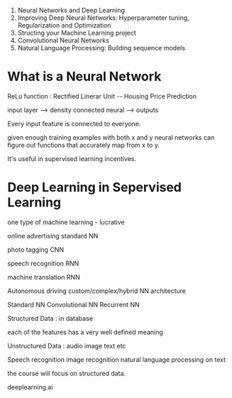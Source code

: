 1. Neural Networks and Deep Learning 
2. Improving Deep Neural Networks: Hyperparameter tuning, Regularization and Optimization
3. Structing your Machine Learning project 
4. Convolutional Neural Networks
5. Natural Language Processing: Building sequence models



# What is a Neural Network

ReLu function : Rectified Linerar Unit -- Housing Price Prediction

input layer --> density connected neural --> outputs

Every input feature is connected to everyone.

given enough training examples with both x and y neural networks can figure out functions that accurately map from x to y.

It's useful in supervised learning incentives.  



# Deep Learning in Sepervised Learning



one type of machine learning  - lucrative 

online advertising     standard NN

photo tagging            CNN

speech recognition   RNN

machine translation  RNN

Autonomous driving  custom/complex/hybrid NN architecture





Standard NN Convolutional NN Recurrent NN 

Structured Data : in database

each of the features has a very well defined meaning 

Unstructured Data : audio image text etc

Speech recognition image recognition natural language processing on text 



the course will focus on structured data.



deeplearning.ai

